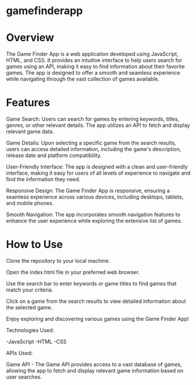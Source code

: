 # gamefinderapp

# Overview
The Game Finder App is a web application developed using JavaScript, HTML, and CSS. It provides an intuitive interface to help users search for games using an API, making it easy to find information about their favorite games. The app is designed to offer a smooth and seamless experience while navigating through the vast collection of games available.

# Features

Game Search: Users can search for games by entering keywords, titles, genres, or other relevant details. The app utilizes an API to fetch and display relevant game data.

Game Details: Upon selecting a specific game from the search results, users can access detailed information, including the game's description, release date and platform compatibility.

User-Friendly Interface: The app is designed with a clean and user-friendly interface, making it easy for users of all levels of experience to navigate and find the information they need.

Responsive Design: The Game Finder App is responsive, ensuring a seamless experience across various devices, including desktops, tablets, and mobile phones.

Smooth Navigation: The app incorporates smooth navigation features to enhance the user experience while exploring the extensive list of games.

# How to Use
Clone the repository to your local machine.

Open the index.html file in your preferred web browser.

Use the search bar to enter keywords or game titles to find games that match your criteria.

Click on a game from the search results to view detailed information about the selected game.

Enjoy exploring and discovering various games using the Game Finder App!

Technologies Used:

-JavaScript
-HTML
-CSS

APIs Used:

Game API - The Game API provides access to a vast database of games, allowing the app to fetch and display relevant game information based on user searches.



